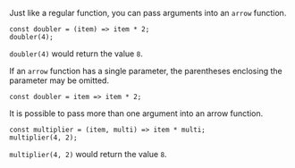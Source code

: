 Just like a regular function, you can pass arguments into an `arrow` function.

```
const doubler = (item) => item * 2;
doubler(4);
```

`doubler(4)` would return the value `8`.

If an `arrow` function has a single parameter, the parentheses enclosing the parameter may be omitted.

```
const doubler = item => item * 2;
```

It is possible to pass more than one argument into an arrow function.

```
const multiplier = (item, multi) => item * multi;
multiplier(4, 2);
```

`multiplier(4, 2)` would return the value `8`.